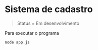 <h1>Sistema de cadastro</h1>

> Status = Em desenvolvimento

<p>Para executar o programa</p>

```
node app.js
```